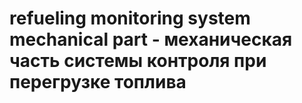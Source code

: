 # refueling monitoring system mechanical part - механическая часть системы контроля при перегрузке топлива
